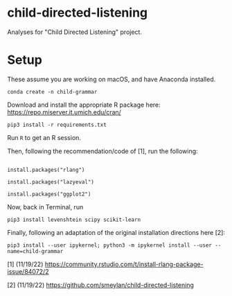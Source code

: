 # child-directed-listening

Analyses for "Child Directed Listening" project. 


# Setup

These assume you are working on macOS, and have Anaconda installed. 

```conda create -n child-grammar```

Download and install the appropriate R package here: https://repo.miserver.it.umich.edu/cran/

```pip3 install -r requirements.txt```

Run ```R``` to get an R session.

Then, following the recommendation/code of [1], run the following:

```

install.packages("rlang")

install.packages("lazyeval")

install.packages("ggplot2")

```

Now, back in Terminal, run

```pip3 install levenshtein scipy scikit-learn```

Finally, following an adaptation of the original installation directions here [2]:

```pip3 install --user ipykernel; python3 -m ipykernel install --user --name=child-grammar```

[1] (11/19/22) https://community.rstudio.com/t/install-rlang-package-issue/84072/2

[2] (11/19/22) https://github.com/smeylan/child-directed-listening